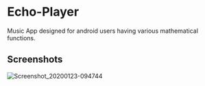 # Echo-Player
Music App designed for android users having various mathematical functions.

## Screenshots
![Screenshot_20200123-094744](https://user-images.githubusercontent.com/41748122/72971490-c6cca580-3def-11ea-90aa-b3982fe744d7.png)


